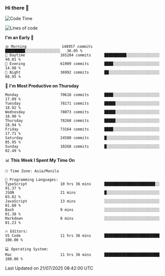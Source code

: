 ### Hi there 👋

<!--START_SECTION:waka-->
![Code Time](http://img.shields.io/badge/Code%20Time-6%2C128%20hrs%2058%20mins-blue)

![Lines of code](https://img.shields.io/badge/From%20Hello%20World%20I%27ve%20Written-142.4%20million%20lines%20of%20code-blue)

**I'm an Early 🐤** 

```text
🌞 Morning                148957 commits      █████████░░░░░░░░░░░░░░░░   36.05 % 
🌆 Daytime                165284 commits      ██████████░░░░░░░░░░░░░░░   40.01 % 
🌃 Evening                61909 commits       ████░░░░░░░░░░░░░░░░░░░░░   14.98 % 
🌙 Night                  36992 commits       ██░░░░░░░░░░░░░░░░░░░░░░░   08.95 % 
```
📅 **I'm Most Productive on Thursday** 

```text
Monday                   70618 commits       ████░░░░░░░░░░░░░░░░░░░░░   17.09 % 
Tuesday                  78171 commits       █████░░░░░░░░░░░░░░░░░░░░   18.92 % 
Wednesday                78073 commits       █████░░░░░░░░░░░░░░░░░░░░   18.90 % 
Thursday                 78268 commits       █████░░░░░░░░░░░░░░░░░░░░   18.94 % 
Friday                   73164 commits       ████░░░░░░░░░░░░░░░░░░░░░   17.71 % 
Saturday                 24580 commits       █░░░░░░░░░░░░░░░░░░░░░░░░   05.95 % 
Sunday                   10268 commits       █░░░░░░░░░░░░░░░░░░░░░░░░   02.49 % 
```


📊 **This Week I Spent My Time On** 

```text
🕑︎ Time Zone: Asia/Manila

💬 Programming Languages: 
TypeScript               10 hrs 36 mins      ███████████████████████░░   91.37 % 
JSON                     21 mins             █░░░░░░░░░░░░░░░░░░░░░░░░   03.02 % 
JavaScript               13 mins             ░░░░░░░░░░░░░░░░░░░░░░░░░   01.88 % 
Bash                     9 mins              ░░░░░░░░░░░░░░░░░░░░░░░░░   01.38 % 
Markdown                 8 mins              ░░░░░░░░░░░░░░░░░░░░░░░░░   01.23 % 

🔥 Editors: 
VS Code                  11 hrs 36 mins      █████████████████████████   100.00 % 

💻 Operating System: 
Mac                      11 hrs 36 mins      █████████████████████████   100.00 % 
```


 Last Updated on 21/07/2025 08:42:00 UTC
<!--END_SECTION:waka-->


<!--
**rad182/rad182** is a ✨ _special_ ✨ repository because its `README.md` (this file) appears on your GitHub profile.

Here are some ideas to get you started:

- 🔭 I’m currently working on ...
- 🌱 I’m currently learning ...
- 👯 I’m looking to collaborate on ...
- 🤔 I’m looking for help with ...
- 💬 Ask me about ...
- 📫 How to reach me: ...
- 😄 Pronouns: ...
- ⚡ Fun fact: ...
-->
